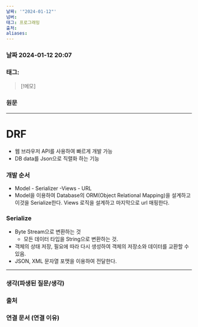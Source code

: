 ```yaml
---
날짜: '"2024-01-12"'
넘버: 
태그: 프로그래밍
출처: 
aliases:
---
```

### 날짜  2024-01-12 20:07

### 태그:

>[!메모]
>

### 원문
---
# DRF
- 웹 브라우저 API를 사용하여 빠르게 개발 가능
- DB data를 Json으로 직렬화 하는 기능
### 개발 순서
- Model - Serializer -Views - URL
- Model을 이용하여 Database의 ORM(Object Relational Mapping)을 설계하고 이것을 Serialize한다. Views 로직을 설계하고 마지막으로 url 매핑한다.
### Serialize
- Byte Stream으로 변환하는 것
	- 모든 데이터 타입을 String으로 변환하는 것.
- 객체의 상태 저장, 필요에 따라 다시 생성하여 객체의 저장소와 데이터를 교환할 수 있음.
- JSON, XML 문자열 포맷을 이용하여 전달한다.

---
### 생각(파생된 질문/생각)

### 출처

### 연결 문서 (연결 이유)
